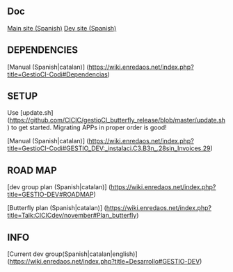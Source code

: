 Doc
----------------
[Main site (Spanish)](https://wiki.enredaos.net/index.php?title=GestioCI)
[Dev site (Spanish)](https://wiki.enredaos.net/index.php?title=GestioCI-Desarrollo)

DEPENDENCIES
------------------
[Manual (Spanish|catalan)] (https://wiki.enredaos.net/index.php?title=GestioCI-Codi#Dependencias)

SETUP
--------------------
Use [update.sh] (https://github.com/CICIC/gestioCI_butterfly_release/blob/master/update.sh) to get started. Migrating APPs in proper order is good!

[Manual (Spanish|catalan)] (https://wiki.enredaos.net/index.php?title=GestioCI-Codi#GESTIO_DEV:_instalaci.C3.B3n_.28sin_Invoices.29)

ROAD MAP
--------------------
[dev group plan (Spanish|catalan)] (https://wiki.enredaos.net/index.php?title=GESTIO-DEV#ROADMAP)

[Butterfly plan (Spanish|catalan)] (https://wiki.enredaos.net/index.php?title=Talk:CICICdev/november#Plan_butterfly)

INFO
--------------------
[Current dev group(Spanish|catalan|english)] (https://wiki.enredaos.net/index.php?title=Desarrollo#GESTIO-DEV)
